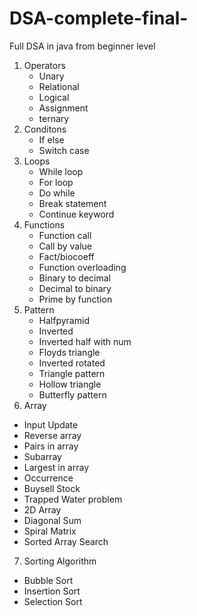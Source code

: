 # DSA-complete-final-
Full DSA in java from beginner level
1) Operators
   - Unary
   - Relational
   - Logical
   - Assignment
   - ternary
2) Conditons    
   - If else
   - Switch case
3) Loops
   - While loop
   - For loop
   - Do while
   - Break statement
   - Continue keyword
4) Functions
   - Function call
   - Call by value
   - Fact/biocoeff
   - Function overloading
   - Binary to decimal
   - Decimal to binary
   - Prime by function
5) Pattern
   - Halfpyramid
   - Inverted
   - Inverted half with num
   - Floyds triangle
   - Inverted rotated
   - Triangle pattern
   - Hollow triangle
   - Butterfly pattern
6)  Array
   -  Input Update
   -  Reverse array
   -  Pairs in array
   -  Subarray
   -  Largest in array
   - Occurrence
   - Buysell Stock
   - Trapped Water problem
   - 2D Array
   - Diagonal Sum
   - Spiral Matrix
   - Sorted Array Search
 7) Sorting Algorithm
   - Bubble Sort
   - Insertion Sort
   - Selection Sort
     
   
          
   
   
   
